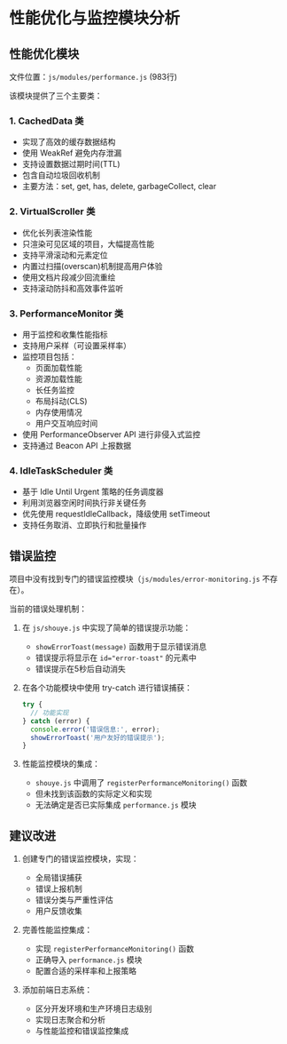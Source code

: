 # 性能优化与监控模块分析

## 性能优化模块

文件位置：`js/modules/performance.js` (983行)

该模块提供了三个主要类：

### 1. CachedData 类
- 实现了高效的缓存数据结构
- 使用 WeakRef 避免内存泄漏
- 支持设置数据过期时间(TTL)
- 包含自动垃圾回收机制
- 主要方法：set, get, has, delete, garbageCollect, clear

### 2. VirtualScroller 类
- 优化长列表渲染性能
- 只渲染可见区域的项目，大幅提高性能
- 支持平滑滚动和元素定位
- 内置过扫描(overscan)机制提高用户体验
- 使用文档片段减少回流重绘
- 支持滚动防抖和高效事件监听

### 3. PerformanceMonitor 类
- 用于监控和收集性能指标
- 支持用户采样（可设置采样率）
- 监控项目包括：
  - 页面加载性能
  - 资源加载性能
  - 长任务监控
  - 布局抖动(CLS)
  - 内存使用情况
  - 用户交互响应时间
- 使用 PerformanceObserver API 进行非侵入式监控
- 支持通过 Beacon API 上报数据

### 4. IdleTaskScheduler 类
- 基于 Idle Until Urgent 策略的任务调度器
- 利用浏览器空闲时间执行非关键任务
- 优先使用 requestIdleCallback，降级使用 setTimeout
- 支持任务取消、立即执行和批量操作

## 错误监控

项目中没有找到专门的错误监控模块（`js/modules/error-monitoring.js` 不存在）。

当前的错误处理机制：

1. 在 `js/shouye.js` 中实现了简单的错误提示功能：
   - `showErrorToast(message)` 函数用于显示错误消息
   - 错误提示将显示在 `id="error-toast"` 的元素中
   - 错误提示在5秒后自动消失

2. 在各个功能模块中使用 try-catch 进行错误捕获：
   ```javascript
   try {
     // 功能实现
   } catch (error) {
     console.error('错误信息:', error);
     showErrorToast('用户友好的错误提示');
   }
   ```

3. 性能监控模块的集成：
   - `shouye.js` 中调用了 `registerPerformanceMonitoring()` 函数
   - 但未找到该函数的实际定义和实现
   - 无法确定是否已实际集成 `performance.js` 模块

## 建议改进

1. 创建专门的错误监控模块，实现：
   - 全局错误捕获
   - 错误上报机制
   - 错误分类与严重性评估
   - 用户反馈收集

2. 完善性能监控集成：
   - 实现 `registerPerformanceMonitoring()` 函数
   - 正确导入 `performance.js` 模块
   - 配置合适的采样率和上报策略

3. 添加前端日志系统：
   - 区分开发环境和生产环境日志级别
   - 实现日志聚合和分析
   - 与性能监控和错误监控集成 